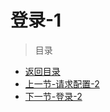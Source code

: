 # 登录-1

> 目录

* [返回目录](../../README.md)
* [上一节-请求配置-2](../day-22/请求配置-2.md)
* [下一节-登录-2](../day-24/登录-2.md)